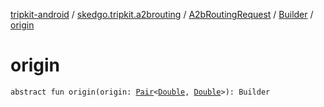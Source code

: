 [tripkit-android](../../../index.md) / [skedgo.tripkit.a2brouting](../../index.md) / [A2bRoutingRequest](../index.md) / [Builder](index.md) / [origin](./origin.md)

# origin

`abstract fun origin(origin: `[`Pair`](https://kotlinlang.org/api/latest/jvm/stdlib/kotlin/-pair/index.html)`<`[`Double`](https://kotlinlang.org/api/latest/jvm/stdlib/kotlin/-double/index.html)`, `[`Double`](https://kotlinlang.org/api/latest/jvm/stdlib/kotlin/-double/index.html)`>): Builder`